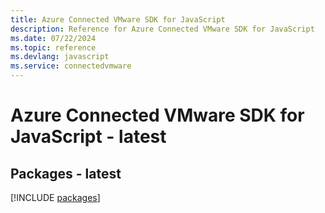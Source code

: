 ```yaml
---
title: Azure Connected VMware SDK for JavaScript
description: Reference for Azure Connected VMware SDK for JavaScript
ms.date: 07/22/2024
ms.topic: reference
ms.devlang: javascript
ms.service: connectedvmware
---
```

# Azure Connected VMware SDK for JavaScript - latest
## Packages - latest
[!INCLUDE [packages](connected-vmware-index.md)]